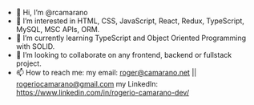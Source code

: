 - 👋 Hi, I’m @rcamarano
- 👀 I’m interested in HTML, CSS, JavaScript, React, Redux, TypeScript, MySQL, MSC APIs, ORM. 
- 🌱 I’m currently learning TypeScript and Object Oriented Programming with SOLID.
- 💞️ I’m looking to collaborate on any frontend, backend or fullstack project.
- 📫 How to reach me:
  my email: roger@camarano.net || rogeriocamarano@gmail.com
  my LinkedIn: https://www.linkedin.com/in/rogerio-camarano-dev/

<!---
rcamarano/rcamarano is a ✨ special ✨ repository because its `README.md` (this file) appears on your GitHub profile.
You can click the Preview link to take a look at your changes.
--->
